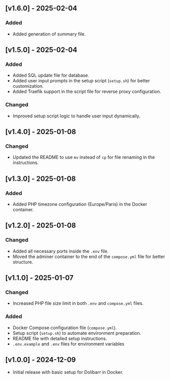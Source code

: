 ## [v1.6.0] - 2025-02-04

### Added

- Added generation of summary file.

## [v1.5.0] - 2025-02-04

### Added

- Added SQL update file for database.
- Added user input prompts in the setup script (`setup.sh`) for better customization.
- Added Traefik support in the script file for reverse proxy configuration.

### Changed

- Improved setup script logic to handle user input dynamically.

## [v1.4.0] - 2025-01-08

### Changed

- Updated the README to use `mv` instead of `cp` for file renaming in the instructions.

## [v1.3.0] - 2025-01-08

### Added

- Added PHP timezone configuration (Europe/Paris) in the Docker container.

## [v1.2.0] - 2025-01-08

### Changed

- Added all necessary ports inside the `.env` file.
- Moved the adminer container to the end of the `compose.yml` file for better structure.

## [v1.1.0] - 2025-01-07

### Changed

- Increased PHP file size limit in both `.env` and `compose.yml` files.

### Added

- Docker Compose configuration file (`compose.yml`).
- Setup script (`setup.sh`) to automate environment preparation.
- README file with detailed setup instructions.
- `.env.example` and `.env` files for environment variables

## [v1.0.0] - 2024-12-09

- Initial release with basic setup for Dolibarr in Docker.
